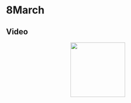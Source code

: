 # 8March
## Video

<div id="header" align="center">
  <img src="https://github.com/Privetyanikita/8March/blob/main/8March/video/Simulator-Screen-Recording-iPhone-15-Pro-2024-03-08-at-00.44.53.gif" width="150"/>
</div>
